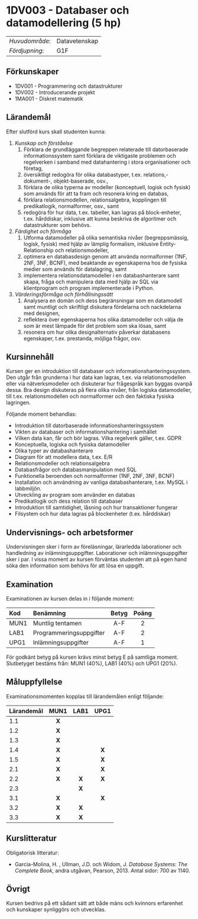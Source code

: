# 1DV003 - Databaser och datamodellering (5 hp)

|     |     |
| --- | --- | 
| *Huvudområde*: | Datavetenskap | 
| *Fördjupning*: | G1F | 

## Förkunskaper

- 1DV001 - Programmering och datastrukturer
- 1DV002 - Introducerande projekt
- 1MA001 - Diskret matematik

## Lärandemål

Efter slutförd kurs skall studenten kunna:

1. *Kunskap och förståelse*
    1. Förklara de grundläggande begreppen relaterade till datorbaserade informationssystem samt förklara de viktigaste problemen och regelverken i samband med datahantering i stora organisationer och företag,
    2. översiktligt redogöra för olika databastyper, t.ex. relations,- dokument-, objekt-baserade, osv.,
    3. förklara de olika typerna av modeller (konceptuell, logisk och fysisk) som används för att ta fram och resonera kring en databas,
    4. förklara relationsmodellen, relationsalgebra, kopplingen till predikatlogik, normalformer, osv., samt
    5. redogöra för hur data, t.ex. tabeller, kan lagras på block-enheter, t.ex. hårddiskar, inklusive att kunna beskriva de algoritmer och datastrukturer som behövs.
2. *Färdighet och förmåga*
    1. Utforma datamodeller på olika semantiska nivåer (begreppsmässig, logisk, fysisk) med hjälp av lämplig formalism, inklusive Entity-Relationship och relationsmodeller,
    2. optimera en databasdesign genom att använda normalformer (1NF, 2NF, 3NF, BCNF), med beaktande av egenskaperna hos de fysiska medier som används för datalagring, samt
    3. implementera relationsdatamodeller i en databashanterare samt skapa, fråga och manipulera data med hjälp av SQL via klientprogram och program implementerade i Python.
3. *Värderingsförmåga och förhållningssätt*
    1. Analysera en domän och dess begränsningar som en datamodell samt muntligt och skriftligt diskutera fördelarna och nackdelarna med designen,
    2. reflektera över egenskaperna hos olika datamodeller och välja de som är mest lämpade för det problem som ska lösas, samt
    3. resonera om hur olika designalternativ påverkar databasens egenskaper, t.ex. prestanda, möjliga frågor, osv.


## Kursinnehåll

Kursen ger en introduktion till databaser och informationshanteringssystem. Den utgår från grunderna i hur data kan lagras, t.ex. via relationsmodellen eller via nätverksmodeller och diskuterar hur frågespråk kan byggas ovanpå dessa. Bra design diskuteras på flera olika nivåer, från logiska datamodeller, till t.ex. relationsmodellen och normalformer och den faktiska fysiska lagringen. 

Följande moment behandlas:

- Introduktion till datorbaserade informationshanteringssystem 
- Vikten av databaser och informationshantering i samhället
- Vilken data kan, får och bör lagras. Vilka regelverk gäller, t.ex. GDPR
- Konceptuella, logiska och fysiska datamodeller
- Olika typer av databashanterare
- Diagram för att modellera data, t.ex. E/R
- Relationsmodeller och relationsalgebra
- Databasfrågor och databasmanipulation med SQL
- Funktionella beroenden och normalformer (1NF, 2NF, 3NF, BCNF)
- Installation och användning av vanliga databashanterare, t.ex. MySQL i labbmiljön.
- Utveckling av program som använder en databas
- Predikatlogik och dess relation till databaser
- Introduktion till samtidighet, låsning och hur transaktioner fungerar
- Filsystem och hur data lagras på blockenheter (t.ex. hårddiskar)

## Undervisnings- och arbetsformer

Undervisningen sker i form av föreläsningar, lärarledda laborationer och handledning av inlämningsuppgifter. Laborationer och inlämningsuppgifter sker i par. I vissa moment av kursen förväntas studenten att på egen hand söka den information som behövs för att lösa en uppgift.

## Examination

Examinationen av kursen delas in i följande moment:

| Kod  | Benämning               | Betyg | Poäng |  
| :--- | :--------------------   | :---: | :---: |  
| MUN1 | Muntlig tentamen        | A-F   | 2     |  
| LAB1 | Programmeringsuppgifter | A-F   | 2     |  
| UPG1 | Inlämningsuppgifter     | A-F   | 1     |  

För godkänt betyg på kursen krävs minst betyg E på samtliga moment. Slutbetyget bestäms från: MUN1 (40%), LAB1 (40%) och UPG1 (20%).

## Måluppfyllelse

Examinationsmomenten kopplas till lärandemålen enligt följande:

| Lärandemål | MUN1  | LAB1  | UPG1  |
| :--------- | :---: | :---: | :---: |
| 1.1        | **X** |       |       |
| 1.2        | **X** |       |       |
| 1.3        | **X** |       |       |
| 1.4        | **X** |       | **X** |
| 1.5        | **X** |       | **X** |
| 2.1        | **X** |       | **X** |
| 2.2        | **X** | **X** | **X** |
| 2.3        |       | **X** |       |
| 3.1        | **X** |       | **X** |
| 3.2        | **X** | **X** |       |
| 3.3        | **X** | **X** |       |


## Kurslitteratur

Obligatorisk litteratur:

- Garcia-Molina, H. , Ullman, J.D. och Widom, J. *Database Systems: The Complete Book*, andra utgåvan, Pearson, 2013. Antal sidor: 700 av 1140.

## Övrigt

Kursen bedrivs på ett sådant sätt att både mäns och kvinnors erfarenhet och kunskaper synliggörs och utvecklas.